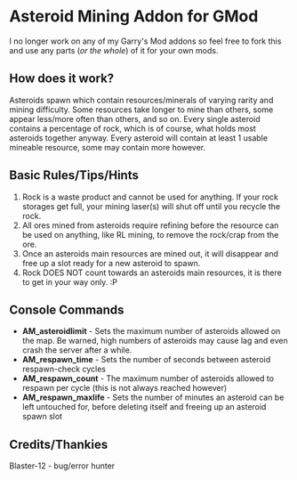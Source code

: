 Asteroid Mining Addon for GMod
==============================

I no longer work on any of my Garry's Mod addons so feel free to fork this and use any parts (*or the whole*) of it for your own mods.

How does it work?
-----------------
Asteroids spawn which contain resources/minerals of varying rarity and mining difficulty. 
Some resources take longer to mine than others, some appear less/more often than others, and so on. 
Every single asteroid contains a percentage of rock, which is of course, what holds most asteroids together anyway.
Every asteroid will contain at least 1 usable mineable resource, some may contain more however.

Basic Rules/Tips/Hints
----------------------
1) Rock is a waste product and cannot be used for anything. If your rock storages get full, your mining laser(s) will shut off until you recycle the rock.
2) All ores mined from asteroids require refining before the resource can be used on anything, like RL mining, to remove the rock/crap from the ore.
3) Once an asteroids main resources are mined out, it will disappear and free up a slot ready for a new asteroid to spawn. 
4) Rock DOES NOT count towards an asteroids main resources, it is there to get in your way only. :P


Console Commands
----------------
 - **AM_asteroidlimit** - Sets the maximum number of asteroids allowed on the map. Be warned, high numbers of asteroids may cause lag and even crash the server after a while.
 - **AM_respawn_time** - Sets the number of seconds between asteroid respawn-check cycles
 - **AM_respawn_count** - The maximum number of asteroids allowed to respawn per cycle (this is not always reached however)
 - **AM_respawn_maxlife** - Sets the number of minutes an asteroid can be left untouched for, before deleting itself and freeing up an asteroid spawn slot

Credits/Thankies
----------------
Blaster-12 - bug/error hunter
